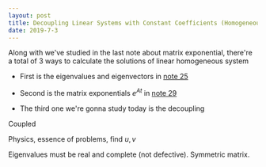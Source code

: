 ```yaml
---
layout: post
title: Decoupling Linear Systems with Constant Coefficients (Homogeneous)
date: 2019-7-3
---
```


Along with we've studied in the last note about matrix exponential, there're a total of 3 ways to calculate the solutions of linear homogeneous system 

- First is the eigenvalues and eigenvectors in [note 25](./25_first_order_system_continued)
- Second is the matrix exponentials $e^{At}$ in [note 29](./29_matrix_exponentials)

- The third one we're gonna study today is the decoupling

Coupled 

Physics, essence of problems, find $u,v$

Eigenvalues must be real and complete (not defective). Symmetric matrix.

